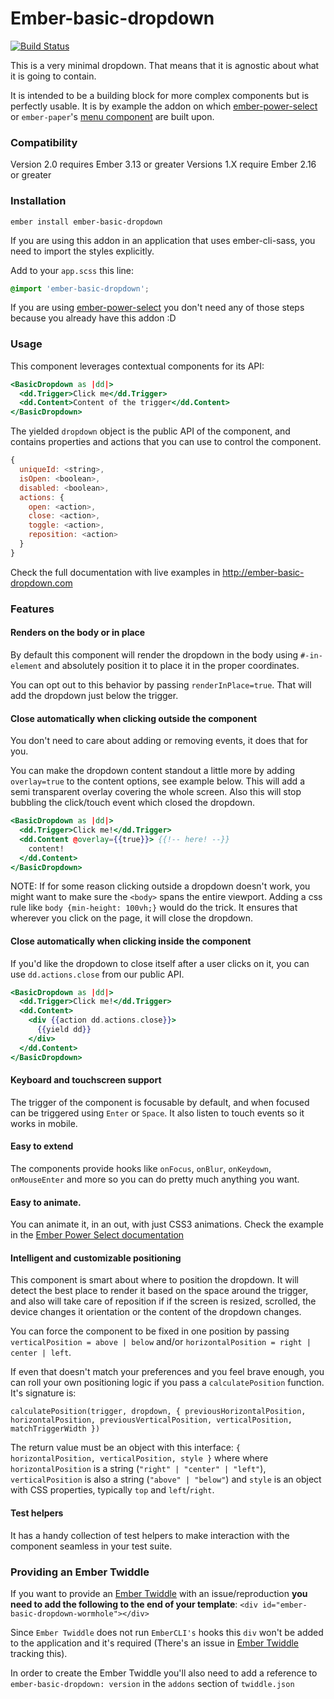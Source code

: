 # Ember-basic-dropdown

[![Build Status](https://travis-ci.org/cibernox/ember-basic-dropdown.svg?branch=master)](https://travis-ci.org/cibernox/ember-basic-dropdown)

This is a very minimal dropdown. That means that it is agnostic about what it is going to contain.

It is intended to be a building block for more complex components but is perfectly usable. It is
by example the addon on which [ember-power-select](https://www.ember-power-select.com)
or `ember-paper`'s [menu component](http://miguelcobain.github.io/ember-paper/#/components/menu) are built upon.

### Compatibility

Version 2.0 requires Ember 3.13 or greater
Versions 1.X require Ember 2.16 or greater

### Installation

```
ember install ember-basic-dropdown
```

If you are using this addon in an application that uses ember-cli-sass, you need to import the
styles explicitly.

Add to your `app.scss` this line:

```scss
@import 'ember-basic-dropdown';
```

If you are using [ember-power-select](https://github.com/cibernox/ember-power-select) you don't need
any of those steps because you already have this addon :D

### Usage

This component leverages contextual components for its API:

```hbs
<BasicDropdown as |dd|>
  <dd.Trigger>Click me</dd.Trigger>
  <dd.Content>Content of the trigger</dd.Content>
</BasicDropdown>
```

The yielded `dropdown` object is the public API of the component, and contains
properties and actions that you can use to control the component.

```js
{
  uniqueId: <string>,
  isOpen: <boolean>,
  disabled: <boolean>,
  actions: {
    open: <action>,
    close: <action>,
    toggle: <action>,
    reposition: <action>
  }
}
```

Check the full documentation with live examples in http://ember-basic-dropdown.com

### Features

#### Renders on the body or in place

By default this component will render the dropdown in the body using `#-in-element` and absolutely
position it to place it in the proper coordinates.

You can opt out to this behavior by passing `renderInPlace=true`. That will add the dropdown just
below the trigger.

#### Close automatically when clicking outside the component

You don't need to care about adding or removing events, it does that for you.

You can make the dropdown content standout a little more by adding `overlay=true` to the content options, see example below. This will add a semi transparent overlay covering the whole screen. Also this will stop bubbling the click/touch event which closed the dropdown.

```hbs
<BasicDropdown as |dd|>
  <dd.Trigger>Click me!</dd.Trigger>
  <dd.Content @overlay={{true}}> {{!-- here! --}}
    content!
  </dd.Content>
</BasicDropdown>
```

NOTE: If for some reason clicking outside a dropdown doesn't work, you might want to make sure the `<body>` spans the entire viewport. Adding a css rule like `body {min-height: 100vh;}` would do the trick. It ensures that wherever you click on the page, it will close the dropdown.

#### Close automatically when clicking inside the component
If you'd like the dropdown to close itself after a user clicks on it, you can use `dd.actions.close` from our public API.

```hbs
<BasicDropdown as |dd|>
  <dd.Trigger>Click me!</dd.Trigger>
  <dd.Content>
    <div {{action dd.actions.close}}>
      {{yield dd}}
    </div>
  </dd.Content>
</BasicDropdown>

```

#### Keyboard and touchscreen support

The trigger of the component is focusable by default, and when focused can be triggered using `Enter` or `Space`.
It also listen to touch events so it works in mobile.

#### Easy to extend

The components provide hooks like `onFocus`, `onBlur`, `onKeydown`, `onMouseEnter` and more so
you can do pretty much anything you want.

#### Easy to animate.

You can animate it, in an out, with just CSS3 animations.
Check the example in the [Ember Power Select documentation](http://www.ember-power-select.com/cookbook/css-animations)

#### Intelligent and customizable positioning

This component is smart about where to position the dropdown. It will detect the best place to render
it based on the space around the trigger, and also will take care of reposition if if the screen is
resized, scrolled, the device changes it orientation or the content of the dropdown changes.

You can force the component to be fixed in one position by passing `verticalPosition = above | below` and/or `horizontalPosition = right | center | left`.

If even that doesn't match your preferences and you feel brave enough, you can roll your own positioning logic if you pass a `calculatePosition`
function. It's signature is:
```
calculatePosition(trigger, dropdown, { previousHorizontalPosition, horizontalPosition, previousVerticalPosition, verticalPosition, matchTriggerWidth })
```
The return value must be an object with this interface: `{ horizontalPosition, verticalPosition, style }` where
where `horizontalPosition` is a string (`"right" | "center" | "left"`), `verticalPosition` is also a string
(`"above" | "below"`) and `style` is an object with CSS properties, typically `top` and `left`/`right`.

#### Test helpers

It has a handy collection of test helpers to make interaction with the component seamless in your
test suite.

### Providing an Ember Twiddle

If you want to provide an [Ember Twiddle](https://www.ember-twiddle.com) with an issue/reproduction **you need to add the following to the end of your template**:
`<div id="ember-basic-dropdown-wormhole"></div>`

Since `Ember Twiddle` does not run `EmberCLI's` hooks this `div` won't be added to the application and it's required (There's an issue in [Ember Twiddle](https://github.com/joostdevries/twiddle-backend/issues/35) tracking this).

In order to create the Ember Twiddle you'll also need to add a reference to `ember-basic-dropdown: version` in the `addons` section of `twiddle.json`
